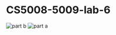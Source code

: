 # CS5008-5009-lab-6
![part b](https://github.com/learningmachine999/CS5008-5009-lab-6/assets/131728093/7b9c9c38-b5ab-4e4b-81ab-59e95f998711)
![part a](https://github.com/learningmachine999/CS5008-5009-lab-6/assets/131728093/ad87e903-b49c-4cdb-9e37-794d39688f3d)
